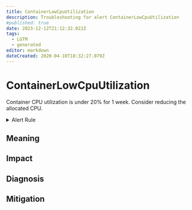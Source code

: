 ```yaml
---
title: ContainerLowCpuUtilization
description: Troubleshooting for alert ContainerLowCpuUtilization
#published: true
date: 2023-12-12T21:12:32.022Z
tags: 
  - LGTM
  - generated
editor: markdown
dateCreated: 2020-04-10T18:32:27.079Z
---
```


# ContainerLowCpuUtilization

Container CPU utilization is under 20% for 1 week. Consider reducing the allocated CPU.

<details>
  <summary>Alert Rule</summary>

{{% rule "docker-containers/google-cadvisor.yml" "ContainerLowCpuUtilization" %}}

{{% comment %}}

```yaml
alert: ContainerLowCpuUtilization
expr: (sum(rate(container_cpu_usage_seconds_total{container!=""}[5m])) by (pod, container) / sum(container_spec_cpu_quota{container!=""}/container_spec_cpu_period{container!=""}) by (pod, container) * 100) < 20
for: 7d
labels:
    severity: info
annotations:
    summary: Container Low CPU utilization (instance {{ $labels.instance }})
    description: |-
        Container CPU utilization is under 20% for 1 week. Consider reducing the allocated CPU.
          VALUE = {{ $value }}
          LABELS = {{ $labels }}
    runbook: https://github.com/srerun/prometheus-alerts/blob/main/content/runbooks/google-cadvisor/ContainerLowCpuUtilization.md

```

{{% /comment %}}

</details>


## Meaning
[//]: # "Short paragraph that explains what the alert means"


## Impact
[//]: # "What could / will happen if the alert is not addressed"



## Diagnosis
[//]: # "Steps to take to identify the cause of the problem"



## Mitigation
[//]: # "The steps necessary to resolve the alert"
